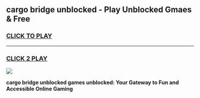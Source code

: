 
## cargo bridge unblocked - Play Unblocked Gmaes & Free
<h3>
<a href="https://news.freeplayer.one?title=cargo_bridge_unblocked&ref=23F">CLICK TO PLAY</a></h3>
<hr>

<h3>
<a href="https://news.freeplayer.one?title=cargo_bridge_unblocked&ref=23F">CLICK 2 PLAY</a>
  
</h3>

<a href="https://news.freeplayer.one?title=cargo_bridge_unblocked&ref=23F/"><img src="https://clearcache.store/games.png"></a>


**cargo bridge unblocked games unblocked: Your Gateway to Fun and Accessible Online Gaming**
